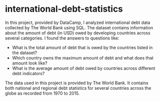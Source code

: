 # international-debt-statistics

In this project, provided by DataCamp, I analyzed international debt data collected by The World Bank using SQL. The dataset contains information about the amount of debt (in USD) owed by developing countries across several categories. I found the answers to questions like:

- What is the total amount of debt that is owed by the countries listed in the dataset?
- Which country owns the maximum amount of debt and what does that amount look like?
- What is the average amount of debt owed by countries across different debt indicators?

The data used in this project is provided by The World Bank. It contains both national and regional debt statistics for several countries across the globe as recorded from 1970 to 2015.

